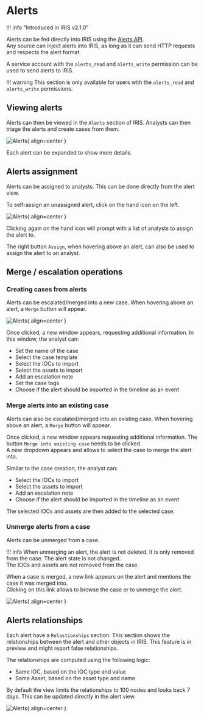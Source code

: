 # Alerts 

!!! info "Introduced in IRIS v2.1.0"


Alerts can be fed directly into IRIS using the [Alerts API](https://docs.dfir-iris.org/_static/iris_api_reference_v2.0.1.html#tag/Alerts).   
Any source can inject alerts into IRIS, as long as it can send HTTP requests and respects the alert format.    

A service account with the `alerts_read` and `alerts_write` permission can be used to send alerts to IRIS.  


!!! warning
    This section is only available for users with the `alerts_read` and `alerts_write` permissions.  


## Viewing alerts

Alerts can then be viewed in the `Alerts` section of IRIS. Analysts can then triage the alerts and create cases from them.   

![Alerts](/_static/alerts/alerts_main.png){ align=center }

Each alert can be expanded to show more details.  


## Alerts assignment
Alerts can be assigned to analysts. This can be done directly from the alert view.  

To self-assign an unassigned alert, click on the hand icon on the left. 

![Alerts](/_static/alerts/alert_assignment.png){ align=center }

Clicking again on the hand icon will prompt with a list of analysts to assign the alert to.  

The right button `Assign`, when hovering above an alert, can also be used to assign the alert to an analyst.

## Merge / escalation operations
### Creating cases from alerts
Alerts can be escalated/merged into a new case. When hovering above an alert, a `Merge` button will appear.  

![Alerts](/_static/alerts/alert_escalate.png){ align=center }

Once clicked, a new window appears, requesting additional information.  In this window, the analyst can: 

- Set the name of the case 
- Select the case template
- Select the IOCs to import 
- Select the assets to import
- Add an escalation note
- Set the case tags 
- Choose if the alert should be imported in the timeline as an event  


### Merge alerts into an existing case
Alerts can also be escalated/merged into an existing case. When hovering above an alert, a `Merge` button will appear.  

Once clicked, a new window appears requesting additional information.  The button `Merge into existing case` needs to be clicked.   
A new dropdown appears and allows to select the case to merge the alert into.   

Similar to the case creation, the analyst can: 

- Select the IOCs to import
- Select the assets to import
- Add an escalation note
- Choose if the alert should be imported in the timeline as an event

The selected IOCs and assets are then added to the selected case.  


### Unmerge alerts from a case
Alerts can be unmerged from a case. 

!!! info 
    When unmerging an alert, the alert is not deleted. It is only removed from the case. The alert state is not changed.  
    The IOCs and assets are not removed from the case.  


When a case is merged, a new link appears on the alert and mentions the case it was merged into.  
Clicking on this link allows to browse the case or to unmerge the alert. 

![Alerts](/_static/alerts/unmerge_alert.png){ align=center }



## Alerts relationships

Each alert have a `Relastionships` section. This section shows the relationships between the alert and other objects in IRIS. This feature is in preview and might report false relationships.   

The relationships are computed using the following logic:

- Same IOC, based on the IOC type and value
- Same Asset, based on the asset type and name 


By default the view limits the relationships to 100 nodes and looks back 7 days. This can be updated directly in the alert view.  

![Alerts](/_static/alerts/alerts_relations.png){ align=center }
